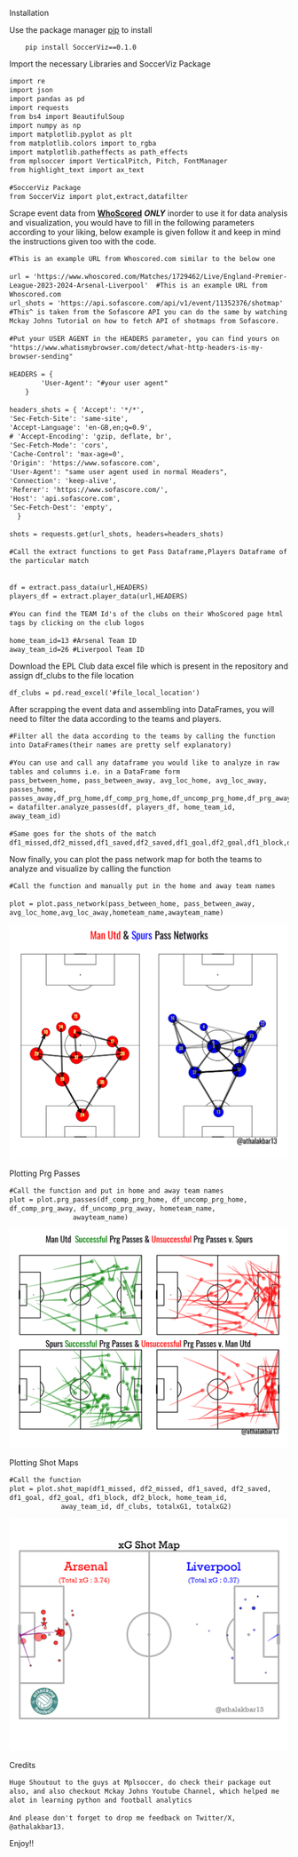 Installation

Use the package manager [pip](pypi.org) to install 
        
        pip install SoccerViz==0.1.0

Import the necessary Libraries and SoccerViz Package
    
    import re
    import json
    import pandas as pd
    import requests
    from bs4 import BeautifulSoup
    import numpy as np
    import matplotlib.pyplot as plt
    from matplotlib.colors import to_rgba
    import matplotlib.patheffects as path_effects
    from mplsoccer import VerticalPitch, Pitch, FontManager
    from highlight_text import ax_text
    
    #SoccerViz Package
    from SoccerViz import plot,extract,datafilter

Scrape event data from **[WhoScored](whoscored.com)** **_ONLY_** inorder to use it for data analysis and visualization, you would have to fill in the following parameters according to
your liking, below example is given follow it and keep in mind the instructions given too with the code.
    
    
    #This is an example URL from Whoscored.com similar to the below one
    
    url = 'https://www.whoscored.com/Matches/1729462/Live/England-Premier-League-2023-2024-Arsenal-Liverpool'  #This is an example URL from Whoscored.com
    url_shots = 'https://api.sofascore.com/api/v1/event/11352376/shotmap'  
    #This^ is taken from the Sofascore API you can do the same by watching Mckay Johns Tutorial on how to fetch API of shotmaps from Sofascore.

    #Put your USER AGENT in the HEADERS parameter, you can find yours on "https://www.whatismybrowser.com/detect/what-http-headers-is-my-browser-sending"
    
    HEADERS = {
            'User-Agent': "#your user agent"
        }

    headers_shots = { 'Accept': '*/*',
    'Sec-Fetch-Site': 'same-site',
    'Accept-Language': 'en-GB,en;q=0.9',
    # 'Accept-Encoding': 'gzip, deflate, br',
    'Sec-Fetch-Mode': 'cors',
    'Cache-Control': 'max-age=0',
    'Origin': 'https://www.sofascore.com',
    'User-Agent': "same user agent used in normal Headers", 
    'Connection': 'keep-alive',
    'Referer': 'https://www.sofascore.com/',
    'Host': 'api.sofascore.com',
    'Sec-Fetch-Dest': 'empty',
      }   

    shots = requests.get(url_shots, headers=headers_shots)

    #Call the extract functions to get Pass Dataframe,Players Dataframe of the particular match
    
    
    df = extract.pass_data(url,HEADERS)
    players_df = extract.player_data(url,HEADERS)
    
    #You can find the TEAM Id's of the clubs on their WhoScored page html tags by clicking on the club logos
    
    home_team_id=13 #Arsenal Team ID
    away_team_id=26 #Liverpool Team ID

Download the EPL Club data excel file which is present in the repository and assign df_clubs to the file location

    df_clubs = pd.read_excel('#file_local_location')

After scrapping the event data and assembling into DataFrames, you will need to filter the data according to the teams and players.

    #Filter all the data according to the teams by calling the function into DataFrames(their names are pretty self explanatory)

    #You can use and call any dataframe you would like to analyze in raw tables and columns i.e. in a DataFrame form
    pass_between_home, pass_between_away, avg_loc_home, avg_loc_away, passes_home, passes_away,df_prg_home,df_comp_prg_home,df_uncomp_prg_home,df_prg_away,df_comp_prg_away,df_uncomp_prg_away = datafilter.analyze_passes(df, players_df, home_team_id, away_team_id)

    #Same goes for the shots of the match
    df1_missed,df2_missed,df1_saved,df2_saved,df1_goal,df2_goal,df1_block,df2_block,totalxG1,totalxG2=datafilter.analyze_shots(shots)


Now finally, you can plot the pass network map for both the teams to analyze and visualize by calling the function

    #Call the function and manually put in the home and away team names
    
    plot = plot.pass_network(pass_between_home, pass_between_away, avg_loc_home,avg_loc_away,hometeam_name,awayteam_name)
    
![test1.png](SoccerViz%2Ftest1.png)

Plotting Prg Passes
    
    #Call the function and put in home and away team names
    plot = plot.prg_passes(df_comp_prg_home, df_uncomp_prg_home, df_comp_prg_away, df_uncomp_prg_away, hometeam_name,
                    awayteam_name)
![test.png](SoccerViz%2Ftest.png)

Plotting Shot Maps
    
    #Call the function 
    plot = plot.shot_map(df1_missed, df2_missed, df1_saved, df2_saved, df1_goal, df2_goal, df1_block, df2_block, home_team_id,
                 away_team_id, df_clubs, totalxG1, totalxG2)
    
![test4.png](SoccerViz%2Ftest4.png)

Credits

    Huge Shoutout to the guys at Mplsoccer, do check their package out also, and also checkout Mckay Johns Youtube Channel, which helped me alot in learning python and football analytics
    
    And please don't forget to drop me feedback on Twitter/X, @athalakbar13.

Enjoy!!

    
